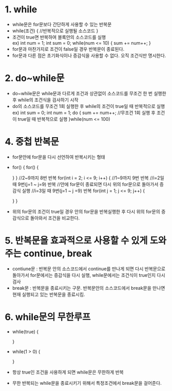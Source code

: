 # 1. while
- while문은 for문보다 간단하게 사용할 수 있는 반복문
- while(조건) {
    //반복적으로 실행될 소스코드
  }
- 조건이 true면 반복하여 블록안의 소스코드를 실행  
  ex) int num = 1;
      int sum = 0;
      while(num <= 10) {
        sum += num++;
      }
- for문과 마찬가지로 조건이 false일 경우 반복문이 종료된다.
- for문과 다른 점은 초기화식이나 증감식을 사용할 수 없다. 오직 조건식만 명시한다.

# 2. do~while문
- do~while문은 while문과 다르게 조건과 상관없이 소스코드를 무조건 한 번 실행한 후 while의 조건식을 검사하기 시작
- do의 소스코드를 무조건 1회 실행한 후
while의 조건이 true일 때 반복적으로 실행  
  ex) int sum = 0;
      int num = 1;
      do {
        sum += num++; //무조건 1회 실행 후 조건이 true일 때 반복적으로 실행
      }while(num <= 100)

# 4. 중첩 반복문
- for문안에 for문을 다시 선언하여 반복시키는 형태
- for() {
    for() {

    }
  } 
  //2~9까지 8번 반복
  for(int i = 2; i <= 9; i++) {
    //1~9까지 9번 반복
    //i=2일 때 9번(j=1 ~ j=9) 반복
    //안에 for문이 종료되면 다시 위의 for문으로 돌아가서 증감식 실행
    //i=3일 때 9번(j=1 ~ j =9) 반복
    for(int j = 1; j <= 9; j++) {

    }
  }
- 위의 for문의 조건이 true일 경우 안의 for문을 반복실행한 후 다시 위의 for문의 증감식으로 돌아와서 조건을 비교한다.

# 5. 반복문을 효과적으로 사용할 수 있게 도와주는 continue, break
- contiune문 : 반복문 안의 소스코드에서 continue를 만나게 되면 다시 반복문으로 돌아가서 for문에서는 증감식을 다시 실행, while문에서는 조건식이 true인지 다시 검사
- break문 : 반복문을 종료시키는 구문. 반복문안의 소스코드에서 break문을 만나면 현재 실행되고 있는 반복문을 종료시킴.

#  6. while문의 무한루프
- whlie(true) {

  }
- while(1 > 0) {

  }
- 항상 true인 조건을 사용하게 되면 while문은 무한하게 반복
- 무한 반복되는 while문을 종료시키기 위해서 특정조건에서 break문을 걸어준다.
